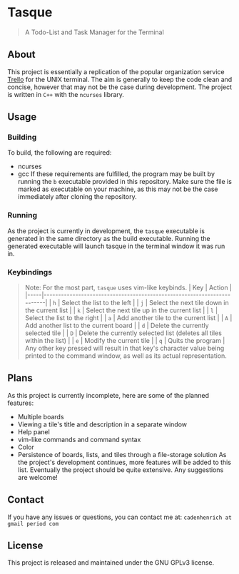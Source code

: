 # Tasque
> A Todo-List and Task Manager for the Terminal

## About
This project is essentially a replication of the popular organization service [Trello](https://trello.com/) for the UNIX terminal. The aim is generally to keep the code clean and concise, however that may not be the case during development. The project is written in `C++` with the `ncurses` library.

## Usage
### Building
To build, the following are required:
+ ncurses
+ gcc
If these requirements are fulfilled, the program may be built by running the `b` executable provided in this repository. Make sure the file is marked as executable on your machine, as this may not be the case immediately after cloning the repository.
### Running
As the project is currently in development, the `tasque` executable is generated in the same directory as the build executable. Running the generated executable will launch tasque in the terminal window it was run in.
### Keybindings
> Note: For the most part, `tasque` uses vim-like keybinds.
| Key | Action                                                                 |
|-----|------------------------------------------------------------------------|
| `h` | Select the list to the left                                            |
| `j` | Select the next tile down in the current list                          |
| `k` | Select the next tile up in the current list                            |
| `l` | Select the list to the right                                           |
| `a` | Add another tile to the current list                                   |
| `A` | Add another list to the current board                                  |
| `d` | Delete the currently selected tile                                     |
| `D` | Delete the currently selected list (deletes all tiles within the list) |
| `e` | Modify the current tile                                                |
| `q` | Quits the program                                                      |
Any other key pressed will result in that key's character value being printed to the command window, as well as its actual representation.

## Plans
As this project is currently incomplete, here are some of the planned features:
+ Multiple boards
+ Viewing a tile's title and description in a separate window
+ Help panel
+ vim-like commands and command syntax
+ Color
+ Persistence of boards, lists, and tiles through a file-storage solution
As the project's development continues, more features will be added to this list. Eventually the project should be quite extensive. Any suggestions are welcome!

## Contact
If you have any issues or questions, you can contact me at:
`cadenhenrich at gmail period com`

## License
This project is released and maintained under the GNU GPLv3 license.
